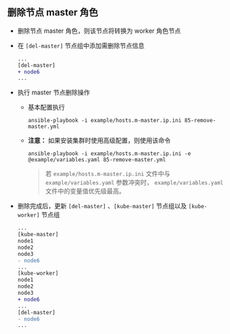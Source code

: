 ## 删除节点 master 角色

- 删除节点 master 角色，则该节点将转换为 worker 角色节点

- 在 `[del-master]` 节点组中添加需删除节点信息
  ```diff
  ...
  [del-master]
  + node6
  ...
  ```

- 执行 master 节点删除操作
  - 基本配置执行
    ```
    ansible-playbook -i example/hosts.m-master.ip.ini 85-remove-master.yml
    ```

  - **注意：** 如果安装集群时使用高级配置，则使用该命令
    ```
    ansible-playbook -i example/hosts.m-master.ip.ini -e @example/variables.yaml 85-remove-master.yml
    ```

    > 若 `example/hosts.m-master.ip.ini` 文件中与 `example/variables.yaml` 参数冲突时， `example/variables.yaml` 文件中的变量值优先级最高。

- 删除完成后，更新 `[del-master]` 、`[kube-master]` 节点组以及 `[kube-worker]` 节点组
  ```diff
  ...
  [kube-master]
  node1
  node2
  node3
  - node6
  ...
  [kube-worker]
  node1
  node2
  node3
  + node6
  ...
  [del-master]
  - node6
  ...
  ```